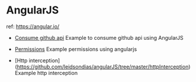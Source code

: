 AngularJS
=========
ref: https://angular.io/

* [Consume github api](https://github.com/leidsondias/angularJS/tree/master/consumeGIT)
Example to consume github api using AngularJS

* [Permissions](https://github.com/leidsondias/angularJS/tree/master/permission)
Example permissions using angularjs

* [Http interception] (https://github.com/leidsondias/angularJS/tree/master/httpInterception)
Example http interception


 

